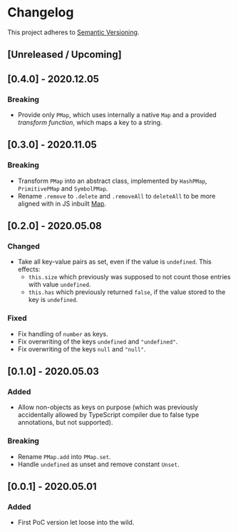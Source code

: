 # Changelog
This project adheres to [Semantic Versioning](https://semver.org/spec/v2.0.0.html).

## [Unreleased / Upcoming]

## [0.4.0] - 2020.12.05
### Breaking
- Provide only `PMap`, which uses internally a native `Map` and a provided *transform function*, which maps a key to a string.


## [0.3.0] - 2020.11.05
### Breaking
- Transform `PMap` into an abstract class, implemented by `HashPMap`, `PrimitivePMap` and `SymbolPMap`.
- Rename `.remove` to `.delete` and `.removeAll` to `deleteAll` to be more aligned with in JS inbuilt [Map](https://developer.mozilla.org/en-US/docs/Web/JavaScript/Reference/Global_Objects/Map).

## [0.2.0] - 2020.05.08
### Changed
- Take all key-value pairs as set, even if the value is `undefined`. This effects:
  - `this.size` which previously was supposed to not count those entries with value `undefined`.
  - `this.has` which previously returned `false`, if the value stored to the key is `undefined`.

### Fixed
- Fix handling of `number` as keys.
- Fix overwriting of the keys `undefined` and `"undefined"`.
- Fix overwriting of the keys `null` and `"null"`.

## [0.1.0] - 2020.05.03
### Added
- Allow non-objects as keys on purpose (which was previously accidentally allowed by TypeScript compiler due to false type annotations, but not supported).

### Breaking
- Rename `PMap.add` into `PMap.set`.
- Handle `undefined` as unset and remove constant `Unset`.


## [0.0.1] - 2020.05.01
### Added
- First PoC version let loose into the wild.